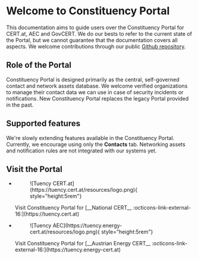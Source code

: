 # Welcome to Constituency Portal

This documentation aims to guide users over the Constituency Portal for CERT.at, AEC and GovCERT.
We do our bests to refer to the current state of the Portal, but we cannot guarantee that the
documentation covers all aspects. We welcome contributions through our public
 [Github repository](https://github.com/certat/tuency-docs).

## Role of the Portal

Constituency Portal is designed primarily as the central, self-governed contact and network assets
database. We welcome verified organizations to manage their contact data we can use in case of
security incidents or notifications. New Constituency Portal replaces the legacy Portal
provided in the past.

## Supported features

We're slowly extending features available in the Constituency Portal. Currently, we encourage
using only the **Contacts** tab. Networking assets and notification rules are not integrated
with our systems yet.

## Visit the Portal

<div class="grid cards" markdown>

-  <figure markdown="span">![Tuency CERT.at](https://tuency.cert.at/resources/logo.png){ style="height:5rem"}</figure>
   Visit Constituency Portal for [__National CERT__ :octicons-link-external-16:](https://tuency.cert.at)
-  <figure markdown="span">![Tuency AEC](https://tuency.energy-cert.at/resources/logo.png){ style="height:5rem"}</figure>
   Visit Constituency Portal for [__Austrian Energy CERT__ :octicons-link-external-16:](https://tuency.energy-cert.at)
</div>



